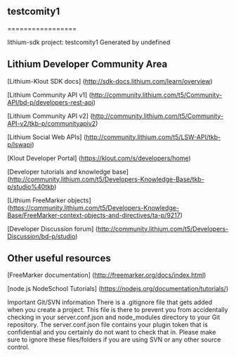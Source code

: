 ## testcomity1
=================

lithium-sdk project: testcomity1
Generated by undefined

## Lithium Developer Community Area

[Lithium-Klout SDK docs] (http://sdk-docs.lithium.com/learn/overview)

[Lithium Community API v1] (http://community.lithium.com/t5/Community-API/bd-p/developers-rest-api)

[Lithium Community API v2] (http://community.lithium.com/t5/Community-API-v2/tkb-p/communityapiv2)

[Lithium Social Web APIs] (http://community.lithium.com/t5/LSW-API/tkb-p/lswapi)

[Klout Developer Portal] (https://klout.com/s/developers/home)

[Developer tutorials and knowledge base] (http://community.lithium.com/t5/Developers-Knowledge-Base/tkb-p/studio%40tkb)

[Lithium FreeMarker objects] (https://community.lithium.com/t5/Developers-Knowledge-Base/FreeMarker-context-objects-and-directives/ta-p/9217)

[Developer Discussion forum] (http://community.lithium.com/t5/Developers-Discussion/bd-p/studio)

## Other useful resources
[FreeMarker documentation] (http://freemarker.org/docs/index.html)

[node.js NodeSchool Tutorials] (https://nodejs.org/documentation/tutorials/)

Important Git/SVN information
There is a .gitignore file that gets added when you create a project. This file is there to prevent you from accidentally checking in your server.conf.json and node_modules directory to your Git repository. The server.conf.json file contains your plugin token that is confidential and you certainly do not want to check that in. Please make sure to ignore these files/folders if you are using SVN or any other source control.